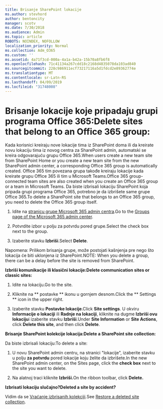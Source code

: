 ```yaml
---
title: Brisanje SharePoint lokacije
ms.author: stevhord
author: bentoncity
manager: scotv
ms.date: 7/30/2018
ms.audience: Admin
ms.topic: article
ROBOTS: NOINDEX, NOFOLLOW
localization_priority: Normal
ms.collection: Adm_O365
ms.custom: ''
ms.assetid: 4a71f3cd-000a-4a1a-b42a-15b70a8fb6f8
ms.openlocfilehash: 71c41134a267cdd18c2168d4835078da103ad840
ms.sourcegitcommit: 228c986911ecf73217116a5d1fdcd2e89362774e
ms.translationtype: MT
ms.contentlocale: sr-Latn-RS
ms.lasthandoff: 04/09/2019
ms.locfileid: "31748008"
---
```

# <a name="delete-sites-that-belong-to-an-office-365-group"></a><span data-ttu-id="02d84-102">Brisanje lokacije koje pripadaju grupi programa Office 365:</span><span class="sxs-lookup"><span data-stu-id="02d84-102">Delete sites that belong to an Office 365 group:</span></span>

<span data-ttu-id="02d84-103">Kada korisnici kreiraju nove lokacije tima iz SharePoint doma ili da kreirate novu lokaciju tima iz novog centra za SharePoint admin, automatski se kreira odgovarajuću grupu Office 365.</span><span class="sxs-lookup"><span data-stu-id="02d84-103">When users create a new team site from SharePoint Home or you create a new team site from the new SharePoint admin center, a corresponding Office 365 group is automatically created.</span></span> <span data-ttu-id="02d84-104">Office 365 tim povezana grupa takođe kreiraju lokacije kada kreirate grupu Office 365 ili tim u Microsoft Teams.</span><span class="sxs-lookup"><span data-stu-id="02d84-104">Office 365 group-connected team sites are also created when you create an Office 365 group or a team in Microsoft Teams.</span></span> <span data-ttu-id="02d84-105">Da biste izbrisali lokaciju SharePoint koja pripada grupi programa Office 365, potrebno je da izbrišete same grupe Office 365.</span><span class="sxs-lookup"><span data-stu-id="02d84-105">To delete a SharePoint site that belongs to an Office 365 group, you need to delete the Office 365 group itself.</span></span> 
  
1. <span data-ttu-id="02d84-106">Idite na [stranicu grupe Microsoft 365 admin centra](https://portal.office.com/adminportal/home#/groups).</span><span class="sxs-lookup"><span data-stu-id="02d84-106">Go to the [Groups page of the Microsoft 365 admin center](https://portal.office.com/adminportal/home#/groups).</span></span>
    
2. <span data-ttu-id="02d84-107">Potvrdite izbor u polju za potvrdu pored grupe.</span><span class="sxs-lookup"><span data-stu-id="02d84-107">Select the check box next to the group.</span></span>
    
3. <span data-ttu-id="02d84-108">Izaberite stavku **Izbriši**.</span><span class="sxs-lookup"><span data-stu-id="02d84-108">Select **Delete**.</span></span>
    
<span data-ttu-id="02d84-109">Napomena: Prilikom brisanja grupe, može postojati kašnjenja pre nego što lokacija će biti uklonjena iz SharePoint.</span><span class="sxs-lookup"><span data-stu-id="02d84-109">NOTE: When you delete a group, there can be a delay before the site is removed from SharePoint.</span></span>
  
**<span data-ttu-id="02d84-110">Izbriši komunikacije ili klasični lokacije:</span><span class="sxs-lookup"><span data-stu-id="02d84-110">Delete communication sites or classic sites:</span></span>**

1. <span data-ttu-id="02d84-111">Idite na lokaciju.</span><span class="sxs-lookup"><span data-stu-id="02d84-111">Go to the site.</span></span>
  
2. <span data-ttu-id="02d84-112">Kliknite na \*\* postavke \*\* ikonu u gornjem desnom.</span><span class="sxs-lookup"><span data-stu-id="02d84-112">Click the \*\* Settings \*\* icon in the upper right.</span></span> 
  
3. <span data-ttu-id="02d84-113">Izaberite stavku **Postavke lokacije**.</span><span class="sxs-lookup"><span data-stu-id="02d84-113">Click **Site settings**.</span></span> <span data-ttu-id="02d84-114">U okviru **Informacije o lokaciji** ili **Radnje na lokaciji**, kliknite na dugme **Izbriši ovu lokaciju**i izaberite stavku **Izbriši**.</span><span class="sxs-lookup"><span data-stu-id="02d84-114">Under **Site Information** or **Site Actions**, click **Delete this site**, and then click **Delete**.</span></span>
  
**<span data-ttu-id="02d84-115">Brisanje SharePoint kolekcije lokacija:</span><span class="sxs-lookup"><span data-stu-id="02d84-115">Delete a SharePoint site collection:</span></span>**

<span data-ttu-id="02d84-116">Da biste izbrisali lokaciju:</span><span class="sxs-lookup"><span data-stu-id="02d84-116">To delete a site:</span></span>
  
1. <span data-ttu-id="02d84-117">U novu SharePoint admin centru, na stranici "lokacije", izaberite stavku u polju **za potvrdu** pored lokacije koju želite da izbrišete.</span><span class="sxs-lookup"><span data-stu-id="02d84-117">In the new SharePoint admin center, on the Sites page, click the **check box** next to the site you want to delete.</span></span> 
    
2. <span data-ttu-id="02d84-118">Na alatnoj traci kliknite **Izbriši.**</span><span class="sxs-lookup"><span data-stu-id="02d84-118">On the ribbon toolbar, click **Delete.**</span></span>
    
**<span data-ttu-id="02d84-119">Izbrisati lokaciju slučajno?</span><span class="sxs-lookup"><span data-stu-id="02d84-119">Deleted a site by accident?</span></span>**

<span data-ttu-id="02d84-120">Vidim da se [Vraćanje izbrisanih kolekciji](https://go.microsoft.com/fwlink/?linkid=867660).</span><span class="sxs-lookup"><span data-stu-id="02d84-120">See [Restore a deleted site collection](https://go.microsoft.com/fwlink/?linkid=867660).</span></span>
  

